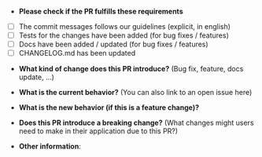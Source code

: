 * **Please check if the PR fulfills these requirements**
- [ ] The commit messages follows our guidelines (explicit, in english)
- [ ] Tests for the changes have been added (for bug fixes / features)
- [ ] Docs have been added / updated (for bug fixes / features)
- [ ] CHANGELOG.md has been updated

* **What kind of change does this PR introduce?** (Bug fix, feature, docs update, ...)



* **What is the current behavior?** (You can also link to an open issue here)



* **What is the new behavior (if this is a feature change)?**



* **Does this PR introduce a breaking change?** (What changes might users need to make in their application due to this PR?)



* **Other information**:


